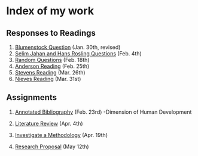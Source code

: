 # Index of my work

## Responses to Readings
1. [Blumenstock Question](https://maxwellfonss.github.io/Workshop/blumenstock) (Jan. 30th, revised)
2. [Selim Jahan and Hans Rosling Questions](https://maxwellfonss.github.io/Workshop/selim_jahan) (Feb. 4th)
3. [Random Questions](https://maxwellfonss.github.io/Workshop/random_question) (Feb. 18th)
4. [Anderson Reading](https://maxwellfonss.github.io/Workshop/anderson) (Feb. 25th)
5. [Stevens Reading](https://maxwellfonss.github.io/Workshop/stevens) (Mar. 26th)
6. [Nieves Reading](https://maxwellfonss.github.io/Workshop/nieves) (Mar. 31st)


## Assignments

1. [Annotated Bibliography](https://maxwellfonss.github.io/Workshop/bibliography) (Feb. 23rd)
    -Dimension of Human Development

2. [Literature Review](https://maxwellfonss.github.io/Workshop/litreview) (Apr. 4th)

3. [Investigate a Methodology](https://maxwellfonss.github.io/Workshop/assignment3) (Apr. 19th)

4. [Research Proposal](https://maxwellfonss.github.io/Workshop/Data150Final.PDF) (May 12th)













